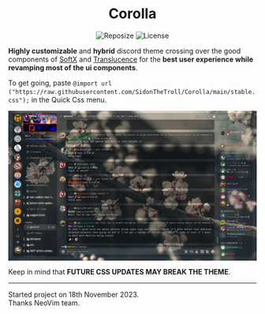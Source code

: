 <h1 align=center>Corolla</h1> 

<div align='center'>
 
![Reposize](https://img.shields.io/github/repo-size/SidonTheTroll/Corolla?label=Repo%20Size&style=flat&logo=markdown&logoColor=FFFFFF&labelColor=%23c53f00&color=%23e8d3ad)
![License](https://img.shields.io/badge/GPLv3-License?style=flat&logo=gnu&logoColor=white&label=License&labelColor=a71e5b&color=%23e1baad)

</div>

**Highly customizable** and **hybrid** discord theme crossing over the good components of [SoftX](https://github.com/DiscordStyles/SoftX) and [Translucence](https://github.com/CapnKitten/Translucence) for the **best user experience while revamping most of the ui components**.

To get going, paste `@import url ("https://raw.githubusercontent.com/SidonTheTroll/Corolla/main/stable.css");` in the Quick Css menu.

<img align=center src="./img/image_2023-11-20_180936312.png"> 

Keep in mind that **FUTURE CSS UPDATES MAY BREAK THE THEME**.

---

Started project on 18th November 2023.  
Thanks NeoVim team. 
